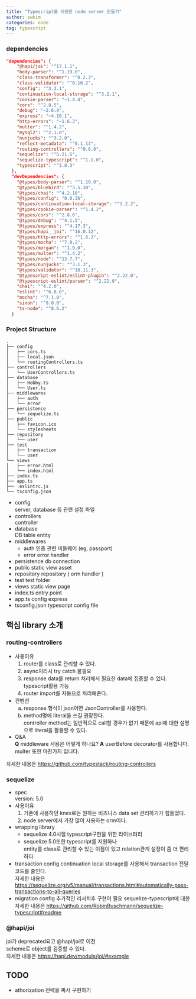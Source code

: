 ```yaml
---
title: "Typescript를 이용한 node server 만들기"
author: swkim
categories: node
tag: typescript
---
```


### dependencies
```json
"dependencies": {
    "@hapi/joi": "^17.1.1",
    "body-parser": "^1.19.0",
    "class-transformer": "^0.2.3",
    "class-validator": "^0.10.2",
    "config": "^3.3.1",
    "continuation-local-storage": "^3.2.1",
    "cookie-parser": "~1.4.4",
    "cors": "^2.8.5",
    "debug": "~2.6.9",
    "express": "~4.16.1",
    "http-errors": "~1.6.3",
    "multer": "^1.4.2",
    "mysql2": "^2.1.0",
    "nunjucks": "^3.2.0",
    "reflect-metadata": "^0.1.13",
    "routing-controllers": "^0.8.0",
    "sequelize": "^5.21.5",
    "sequelize-typescript": "^1.1.0",
    "typescript": "^3.8.3"
  },
  "devDependencies": {
    "@types/body-parser": "^1.19.0",
    "@types/bluebird": "^3.5.30",
    "@types/chai": "^4.2.10",
    "@types/config": "0.0.36",
    "@types/continuation-local-storage": "^3.2.2",
    "@types/cookie-parser": "^1.4.2",
    "@types/cors": "^2.8.6",
    "@types/debug": "^4.1.5",
    "@types/express": "^4.17.3",
    "@types/hapi__joi": "^16.0.12",
    "@types/http-errors": "^1.6.3",
    "@types/mocha": "^7.0.2",
    "@types/morgan": "^1.9.0",
    "@types/multer": "^1.4.2",
    "@types/node": "^13.7.7",
    "@types/nunjucks": "^3.1.3",
    "@types/validator": "^10.11.3",
    "@typescript-eslint/eslint-plugin": "^2.22.0",
    "@typescript-eslint/parser": "^2.22.0",
    "chai": "^4.2.0",
    "eslint": "^6.8.0",
    "mocha": "^7.1.0",
    "sinon": "^9.0.0",
    "ts-node": "^8.6.2"
  }
```
### Project Structure
```
.
├── config
│   ├── cors.ts
│   ├── local.json
│   └── routingControllers.ts
├── controllers
│   └── UserControllers.ts
├── database
│   ├── Hobby.ts
│   └── User.ts
├── middlewares
│   ├── auth
│   └── error
├── persistence
│   └── sequelize.ts
├── public
│   ├── favicon.ico
│   └── stylesheets
├── repository
│   └── user
├── test
│   ├── transaction
│   └── user
└── views
│   ├── error.html
│   └── index.html
├── index.ts
├── app.ts
├── .eslintrc.js
└── tsconfig.json
```
- config  
server, database 등 관련 설정 파일
- controllers  
  controller
- database  
  DB table entity
- middlewares  
  - auth
    인증 관련 미들웨어 (eg, passport)
  - error
    error handler
- persistence
  db connection
- public
  static view asset
- repository
  repository ( orm handler )
- test
  test folder
- views
  static view page
- index.ts
  entry point
- app.ts
  config express
- tsconfig.json
  typescript config file

## 핵심 library 소개
### routing-controllers
- 사용이유  
  1. router를 class로 관리할 수 있다.
  2. async처리시 try catch 불필요
  3. response data를 return 처리해서 필요한 data에 집중할 수 있다.  
    typescript활용 가능
  4. router import를 자동으로 처리해준다.
- 컨벤션  
  <ol type="a">
    <li> response 형식이 json이면 JsonController를 사용한다.
    <li> method명에 literal을 쓰길 권장한다.<br>
      controller method는 일반적으로 call할 경우가 없기 때문에 api에 대한 설명으로 literal을 활용할 수 있다.
  </ol>
- Q&A  
  **Q** middleware 사용은 어떻게 하나요?
  **A** userBefore decorator를 사용합니다.  
    multer 또한 마찬가지 입니다.

자세한 내용은 https://github.com/typestack/routing-controllers

### sequelize
- spec  
  version: 5.0
- 사용이유
  1. 기존에 사용하던 knex로는 원하는 비즈니스 data set 관리하기가 힘들었다.
  2. node server에서 가장 많이 사용하는 orm이다.
- wrapping library
  - sequelize 4.0시절 typescript구현을 위한 라이브러리
  - sequelize 5.0또한 typescript를 지원하나  
    entity를 class로 관리할 수 있는 이점이 있고
    relation관계 설정이 좀 더 편리하다.
- transaction config
  continuation local storage를 사용해서 transaction 전달 코드를 줄인다.  
  자세한 내용은 https://sequelize.org/v5/manual/transactions.html#automatically-pass-transactions-to-all-queries
- migration config
  추가적인 리서치후 구현이 필요
sequelize-typescript에 대한 자세한 내용은 https://github.com/RobinBuschmann/sequelize-typescript#readme

### @hapi/joi
joi가 deprecated되고 @hapi/joi로 이전  
scheme로 object를 검증할 수 있다.  
자세한 내용은 https://hapi.dev/module/joi/#example

## TODO
- athorization 전략을 짜서 구현하기
